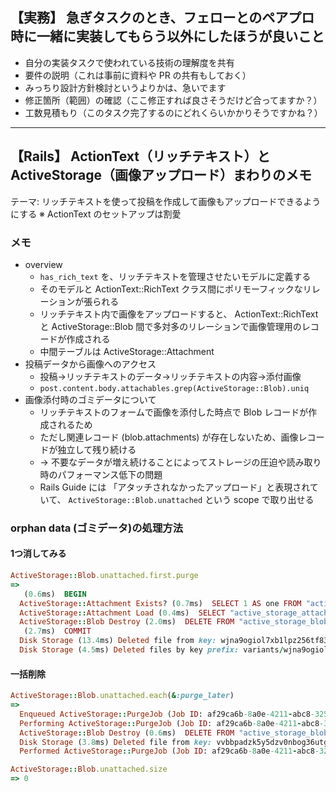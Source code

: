 ## 【実務】 急ぎタスクのとき、フェローとのペアプロ時に一緒に実装してもらう以外にしたほうが良いこと
- 自分の実装タスクで使われている技術の理解度を共有
- 要件の説明（これは事前に資料や PR の共有もしておく）
- みっちり設計方針検討というよりかは、急いでます
- 修正箇所（範囲）の確認（ここ修正すれば良さそうだけど合ってますか？）
- 工数見積もり（このタスク完了するのにどれくらいかかりそうですかね？）

---

## 【Rails】 ActionText（リッチテキスト）とActiveStorage（画像アップロード）まわりのメモ
テーマ: リッチテキストを使って投稿を作成して画像もアップロードできるようにする
※ ActionText のセットアップは割愛

### メモ
- overview
  - `has_rich_text` を、リッチテキストを管理させたいモデルに定義する
  - そのモデルと ActionText::RichText クラス間にポリモーフィックなリレーションが張られる
  - リッチテキスト内で画像をアップロードすると、 ActionText::RichText と ActiveStorage::Blob 間で多対多のリレーションで画像管理用のレコードが作成される
  - 中間テーブルは ActiveStorage::Attachment
- 投稿データから画像へのアクセス
  - 投稿→リッチテキストのデータ→リッチテキストの内容→添付画像
  - `post.content.body.attachables.grep(ActiveStorage::Blob).uniq`
- 画像添付時のゴミデータについて
  - リッチテキストのフォームで画像を添付した時点で Blob レコードが作成されるため
  - ただし関連レコード (blob.attachments) が存在しないため、画像レコードが独立して残り続ける
  - → 不要なデータが増え続けることによってストレージの圧迫や読み取り時のパフォーマンス低下の問題
  - Rails Guide には 「アタッチされなかったアップロード」と表現されていて、 `ActiveStorage::Blob.unattached` という scope で取り出せる
 
### orphan data (ゴミデータ)の処理方法
#### 1つ消してみる
```ruby
ActiveStorage::Blob.unattached.first.purge
=>
   (0.6ms)  BEGIN
  ActiveStorage::Attachment Exists? (0.7ms)  SELECT 1 AS one FROM "active_storage_attachments" WHERE "active_storage_attachments"."blob_id" = $1 LIMIT $2  [["blob_id", 4], ["LIMIT", 1]]
  ActiveStorage::Attachment Load (0.4ms)  SELECT "active_storage_attachments".* FROM "active_storage_attachments" WHERE "active_storage_attachments"."record_id" = $1 AND "active_storage_attachments"."record_type" = $2 AND "active_storage_attachments"."name" = $3 LIMIT $4  [["record_id", 4], ["record_type", "ActiveStorage::Blob"], ["name", "preview_image"], ["LIMIT", 1]]
  ActiveStorage::Blob Destroy (2.0ms)  DELETE FROM "active_storage_blobs" WHERE "active_storage_blobs"."id" = $1  [["id", 4]]
   (2.7ms)  COMMIT
  Disk Storage (13.4ms) Deleted file from key: wjna9ogiol7xb1lpz256tf834m9z
  Disk Storage (4.5ms) Deleted files by key prefix: variants/wjna9ogiol7xb1lpz256tf834m9z/
```

#### 一括削除
```ruby
ActiveStorage::Blob.unattached.each(&:purge_later)
=>
  Enqueued ActiveStorage::PurgeJob (Job ID: af29ca6b-8a0e-4211-abc8-32583f9388fa) to Async(active_storage_purge) with arguments: #<GlobalID:0x000055555abfabd0 @uri=#<URI::GID gid://app/ActiveStorage::Blob/20>>
  Performing ActiveStorage::PurgeJob (Job ID: af29ca6b-8a0e-4211-abc8-32583f9388fa) from Async(active_storage_purge) enqueued at 2024-08-03T03:52:42Z with arguments: #<GlobalID:0x0000555558336168 @uri=#<URI::GID gid://app/ActiveStorage::Blob/20>>
  ActiveStorage::Blob Destroy (0.6ms)  DELETE FROM "active_storage_blobs" WHERE "active_storage_blobs"."id" = $1  [["id", 5]]
  Disk Storage (3.8ms) Deleted file from key: vvbbpadzk5y5dzv0nbog36utg5ky
  Performed ActiveStorage::PurgeJob (Job ID: af29ca6b-8a0e-4211-abc8-32583f9388fa) from Async(active_storage_purge) in 35.79ms

ActiveStorage::Blob.unattached.size
=> 0
```
